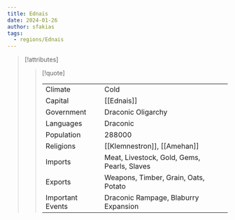 ```yaml
---
title: Ednais
date: 2024-01-26
author: sfakias
tags:
  - regions/Ednais
---
```


> [!attributes]
> 
> > [!quote]
> >
> > | | |
> > | --- | --- |
> > | Climate | Cold |
> > | Capital | [[Ednais]] |
> > | Government | Draconic Oligarchy |
> > | Languages | Draconic |
> > | Population | 288000 |
> > | Religions | [[Klemnestron]], [[Amehan]] |
> > | Imports | Meat, Livestock, Gold, Gems, Pearls, Slaves |
> > | Exports | Weapons, Timber, Grain, Oats, Potato |
> > | Important Events | Draconic Rampage, Blaburry Expansion |
